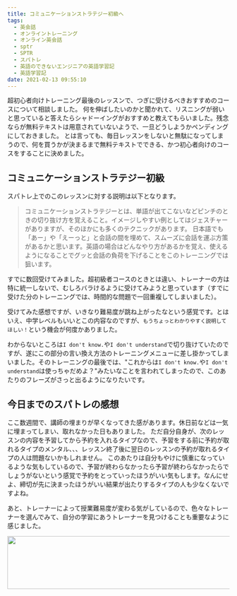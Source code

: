 ```yaml
---
title: コミュニケーションストラテジー初級へ
tags:
  - 英会話
  - オンライントレーニング
  - オンライン英会話
  - sptr
  - SPTR
  - スパトレ
  - 英語のできないエンジニアの英語学習記
  - 英語学習記
date: 2021-02-13 09:55:10
---
```



超初心者向けトレーニング最後のレッスンで、つぎに受けるべきおすすめのコースについて相談しました。
何を伸ばしたいのかと聞かれて、リスニングが弱いと思っていると答えたらシャドーイングがおすすめと教えてもらいました。残念ならが無料テキストは用意されていないようで、一旦どうしようかペンディングにしておきました。
とは言っても、毎日レッスンをしないと無駄になってしまうので、何を買うかが決まるまで無料テキストでできる、かつ初心者向けのコースをすることに決めました。

## コミュニケーションストラテジー初級

スパトレ上でのこのレッスンに対する説明は以下となります。

> コミュニケーションストラテジーとは、単語が出てこないなどピンチのときの切り抜け方を覚えること。イメージしやすい例としてはジェスチャーがありますが、そのほかにも多くのテクニックがあります。
日本語でも「あー」や「えーっと」と会話の間を埋めて、スムーズに会話を運ぶ方策があるかと思います。英語の場合はどんなやり方があるかを覚え、使えるようになることでグッと会話の負荷を下げることをこのトレーニングでは狙います。

すでに数回受けてみました。超初級者コースのときとは違い、トレーナーの方は特に統一しないで、むしろバラけるように受けてみようと思っています（すでに受けた分のトレーニングでは、時間的な問題で一回重複してしまいました）。

受けてみた感想ですが、いきなり難易度が跳ね上がったなという感覚です。とはいえ、中学レベルもいいとこの内容なのですが、`もうちょっとわかりやすく説明してほしい！`という機会が何度かありました。

わからないところは`I don't know.`や`I don't understand`で切り抜けていたのですが、遂にこの部分の言い換え方法のトレーニングメニューに差し掛かってしまいました。そのトレーニングの最後では、"これからは`I don't know.`や`I don't understand`は使っちゃだめよ？"みたいなことを言われてしまったので、このあたりのフレーズがさっと出るようになりたいです。

## 今日までのスパトレの感想

ここ数週間で、講師の埋まりが早くなってきた感があります。休日前などは一気に埋まってしまい、取れなかった日もありました。
ただ自分自身が、次のレッスンの内容を予習してから予約を入れるタイプなので、予習をする前に予約が取れるタイプのメンタル、、、レッスン終了後に翌日のレッスンの予約が取れるタイプの人は問題ないかもしれません。
このあたりは自分もやけに慎重になっているような気もしているので、予習が終わらなかったら予習が終わらなかったらでしょうがないという感覚で予約をとっていったほうがいい気もします。なんにせよ、締切が先に決まったほうがいい結果が出たりするタイプの人も少なくないですよね。

あと、トレーナーによって授業難易度が変わる気がしているので、色々なトレーナーを選んでみて、自分の学習にあうトレーナーを見つけることも重要なように感じました。

<a href="//af.moshimo.com/af/c/click?a_id=2406909&p_id=2409&pc_id=5246&pl_id=31566&guid=ON" rel="nofollow" referrerpolicy="no-referrer-when-downgrade"><img src="//image.moshimo.com/af-img/1881/000000031566.png" width="936" height="120" style="border:none;"></a><img src="//i.moshimo.com/af/i/impression?a_id=2406909&p_id=2409&pc_id=5246&pl_id=31566" width="1" height="1" style="border:none;">